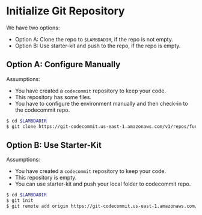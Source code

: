 # Initialize Git Repository

We have two options:

- Option A: Clone the repo to `$LAMBDADIR`, if the repo is not empty.
- Option B: Use starter-kit and push to the repo, if the repo is empty.

## Option A: Configure Manually

Assumptions:

- You have created a `codecommit` repository to keep your code.
- This repository has some files.
- You have to configure the environment manually and then check-in to the codecommit repo.


```bash
$ cd $LAMBDADIR
$ git clone https://git-codecommit.us-east-1.amazonaws.com/v1/repos/function-one .
```

## Option B: Use Starter-Kit

Assumptions:

- You have created a `codecommit` repository to keep your code.
- This repository is empty.
- You can use starter-kit and push your local folder to codecommit repo.

```bash
$ cd $LAMBDADIR
$ git init
$ git remote add origin https://git-codecommit.us-east-1.amazonaws.com/v1/repos/function-one
```

